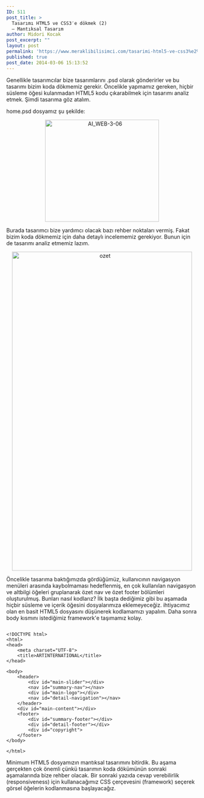 ```yaml
---
ID: 511
post_title: >
  Tasarımı HTML5 ve CSS3′e dökmek (2)
  – Mantıksal Tasarım
author: Midori Kocak
post_excerpt: ""
layout: post
permalink: 'https://www.meraklibilisimci.com/tasarimi-html5-ve-css3%e2%80%b2e-dokmek-1-mantiksal-tasarim/'
published: true
post_date: 2014-03-06 15:13:52
---
```

Genellikle tasarımcılar bize tasarımlarını .psd olarak gönderirler ve bu tasarımı bizim koda dökmemiz gerekir. Öncelikle yapmamız gereken, hiçbir süsleme öğesi kulanmadan HTML5 kodu çıkarabilmek için tasarımı analiz etmek. Şimdi tasarıma göz atalım.

home.psd dosyamız şu şekilde:
<p style="text-align:center;"><a href="http://meraklibilisimci.com/wp-content/uploads/2018/10/ai_web-3-06.png"><img class=" wp-image-512 aligncenter" alt="AI_WEB-3-06" src="http://meraklibilisimci.com/wp-content/uploads/2018/10/ai_web-3-06.png?w=300" width="300" height="269" /></a></p>
<p style="text-align:left;">Burada tasarımcı bize yardımcı olacak bazı rehber noktaları vermiş. Fakat bizim koda dökmemiz için daha detaylı incelememiz gerekiyor. Bunun için de tasarımı analiz etmemiz lazım.</p>
<p style="text-align:center;"><a href="http://meraklibilisimci.com/wp-content/uploads/2018/10/ozet1.png"><img class="alignnone size-full wp-image-514" alt="ozet" src="http://meraklibilisimci.com/wp-content/uploads/2018/10/ozet1.png" width="474" height="841" /></a></p>
<p style="text-align:left;">Öncelikle tasarıma baktığımızda gördüğümüz, kullanıcının navigasyon menüleri arasında kaybolmaması hedeflenmiş, en çok kullanılan navigasyon ve altbilgi öğeleri gruplanarak özet nav ve özet footer bölümleri oluşturulmuş. Bunları nasıl kodlarız? İlk başta dediğimiz gibi bu aşamada hiçbir süsleme ve içerik öğesini dosyalarımıza eklemeyeceğiz. ihtiyacımız olan en basit HTML5 dosyasını düşünerek kodlamamızı yapalım. Daha sonra body kısmını istediğimiz framework'e taşımamız kolay.</p>

<pre><code>
&lt;!DOCTYPE html&gt;
&lt;html&gt;
&lt;head&gt;
    &lt;meta charset="UTF-8"&gt;
    &lt;title&gt;ARTINTERNATIONAL&lt;/title&gt;
&lt;/head&gt;

&lt;body&gt;
    &lt;header&gt;
        &lt;div id="main-slider"&gt;&lt;/div&gt;
        &lt;nav id="summary-nav"&gt;&lt;/nav&gt;
        &lt;div id="main-logo"&gt;&lt;/div&gt;
        &lt;nav id="detail-navigation"&gt;&lt;/nav&gt;
    &lt;/header&gt;
    &lt;div id="main-content"&gt;&lt;/div&gt;
    &lt;footer&gt;
        &lt;div id="summary-footer"&gt;&lt;/div&gt;
        &lt;div id="detail-footer"&gt;&lt;/div&gt;
        &lt;div id="copyright"&gt;
    &lt;/footer&gt;
&lt;/body&gt;

&lt;/html&gt;
</code></pre>

Minimum HTML5 dosyamızın mantıksal tasarımını bitirdik. Bu aşama gerçekten çok önemli çünkü tasarımın koda dökümünün sonraki aşamalarında bize rehber olacak. Bir sonraki yazıda cevap verebilirlik (responsiveness) için kullanacağımız CSS çerçevesini (framework) seçerek görsel öğelerin kodlanmasına başlayacağız.